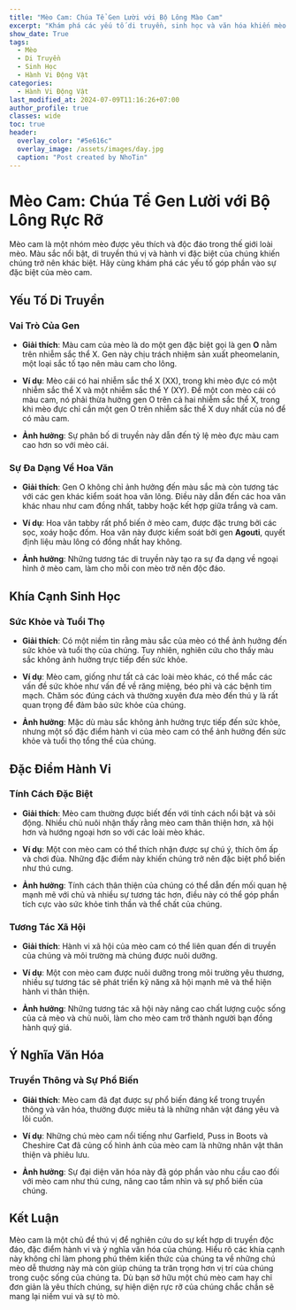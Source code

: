 ```yaml
---
title: "Mèo Cam: Chúa Tể Gen Lười với Bộ Lông Mào Cam"
excerpt: "Khám phá các yếu tố di truyền, sinh học và văn hóa khiến mèo cam trở nên đặc biệt, cùng với những đặc điểm thú vị và khác biệt so với các loài mèo khác."
show_date: True
tags:
  - Mèo
  - Di Truyền
  - Sinh Học
  - Hành Vi Động Vật
categories:
  - Hành Vi Động Vật
last_modified_at: 2024-07-09T11:16:26+07:00
author_profile: true
classes: wide 
toc: true
header:
  overlay_color: "#5e616c"
  overlay_image: /assets/images/day.jpg
  caption: "Post created by NhoTin"
---
```


# Mèo Cam: Chúa Tể Gen Lười với Bộ Lông Rực Rỡ

Mèo cam là một nhóm mèo được yêu thích và độc đáo trong thế giới loài mèo. Màu sắc nổi bật, di truyền thú vị và hành vi đặc biệt của chúng khiến chúng trở nên khác biệt. Hãy cùng khám phá các yếu tố góp phần vào sự đặc biệt của mèo cam.

## Yếu Tố Di Truyền

### Vai Trò Của Gen

- **Giải thích**:
  Màu cam của mèo là do một gen đặc biệt gọi là gen **O** nằm trên nhiễm sắc thể X. Gen này chịu trách nhiệm sản xuất pheomelanin, một loại sắc tố tạo nên màu cam cho lông.

- **Ví dụ**:
  Mèo cái có hai nhiễm sắc thể X (XX), trong khi mèo đực có một nhiễm sắc thể X và một nhiễm sắc thể Y (XY). Để một con mèo cái có màu cam, nó phải thừa hưởng gen O trên cả hai nhiễm sắc thể X, trong khi mèo đực chỉ cần một gen O trên nhiễm sắc thể X duy nhất của nó để có màu cam.

- **Ảnh hưởng**:
  Sự phân bố di truyền này dẫn đến tỷ lệ mèo đực màu cam cao hơn so với mèo cái.

### Sự Đa Dạng Về Hoa Văn

- **Giải thích**:
  Gen O không chỉ ảnh hưởng đến màu sắc mà còn tương tác với các gen khác kiểm soát hoa văn lông. Điều này dẫn đến các hoa văn khác nhau như cam đồng nhất, tabby hoặc kết hợp giữa trắng và cam.

- **Ví dụ**:
  Hoa văn tabby rất phổ biến ở mèo cam, được đặc trưng bởi các sọc, xoáy hoặc đốm. Hoa văn này được kiểm soát bởi gen **Agouti**, quyết định liệu màu lông có đồng nhất hay không.

- **Ảnh hưởng**:
  Những tương tác di truyền này tạo ra sự đa dạng về ngoại hình ở mèo cam, làm cho mỗi con mèo trở nên độc đáo.

## Khía Cạnh Sinh Học

### Sức Khỏe và Tuổi Thọ

- **Giải thích**:
  Có một niềm tin rằng màu sắc của mèo có thể ảnh hưởng đến sức khỏe và tuổi thọ của chúng. Tuy nhiên, nghiên cứu cho thấy màu sắc không ảnh hưởng trực tiếp đến sức khỏe.

- **Ví dụ**:
  Mèo cam, giống như tất cả các loài mèo khác, có thể mắc các vấn đề sức khỏe như vấn đề về răng miệng, béo phì và các bệnh tim mạch. Chăm sóc đúng cách và thường xuyên đưa mèo đến thú y là rất quan trọng để đảm bảo sức khỏe của chúng.

- **Ảnh hưởng**:
  Mặc dù màu sắc không ảnh hưởng trực tiếp đến sức khỏe, nhưng một số đặc điểm hành vi của mèo cam có thể ảnh hưởng đến sức khỏe và tuổi thọ tổng thể của chúng.

## Đặc Điểm Hành Vi

### Tính Cách Đặc Biệt

- **Giải thích**:
  Mèo cam thường được biết đến với tính cách nổi bật và sôi động. Nhiều chủ nuôi nhận thấy rằng mèo cam thân thiện hơn, xã hội hơn và hướng ngoại hơn so với các loài mèo khác.

- **Ví dụ**:
  Một con mèo cam có thể thích nhận được sự chú ý, thích ôm ấp và chơi đùa. Những đặc điểm này khiến chúng trở nên đặc biệt phổ biến như thú cưng.

- **Ảnh hưởng**:
  Tính cách thân thiện của chúng có thể dẫn đến mối quan hệ mạnh mẽ với chủ và nhiều sự tương tác hơn, điều này có thể góp phần tích cực vào sức khỏe tinh thần và thể chất của chúng.

### Tương Tác Xã Hội

- **Giải thích**:
  Hành vi xã hội của mèo cam có thể liên quan đến di truyền của chúng và môi trường mà chúng được nuôi dưỡng.

- **Ví dụ**:
  Một con mèo cam được nuôi dưỡng trong môi trường yêu thương, nhiều sự tương tác sẽ phát triển kỹ năng xã hội mạnh mẽ và thể hiện hành vi thân thiện.

- **Ảnh hưởng**:
  Những tương tác xã hội này nâng cao chất lượng cuộc sống của cả mèo và chủ nuôi, làm cho mèo cam trở thành người bạn đồng hành quý giá.

## Ý Nghĩa Văn Hóa

### Truyền Thông và Sự Phổ Biến

- **Giải thích**:
  Mèo cam đã đạt được sự phổ biến đáng kể trong truyền thông và văn hóa, thường được miêu tả là những nhân vật đáng yêu và lôi cuốn.

- **Ví dụ**:
  Những chú mèo cam nổi tiếng như Garfield, Puss in Boots và Cheshire Cat đã củng cố hình ảnh của mèo cam là những nhân vật thân thiện và phiêu lưu.

- **Ảnh hưởng**:
  Sự đại diện văn hóa này đã góp phần vào nhu cầu cao đối với mèo cam như thú cưng, nâng cao tầm nhìn và sự phổ biến của chúng.

## Kết Luận

Mèo cam là một chủ đề thú vị để nghiên cứu do sự kết hợp di truyền độc đáo, đặc điểm hành vi và ý nghĩa văn hóa của chúng. Hiểu rõ các khía cạnh này không chỉ làm phong phú thêm kiến thức của chúng ta về những chú mèo dễ thương này mà còn giúp chúng ta trân trọng hơn vị trí của chúng trong cuộc sống của chúng ta. Dù bạn sở hữu một chú mèo cam hay chỉ đơn giản là yêu thích chúng, sự hiện diện rực rỡ của chúng chắc chắn sẽ mang lại niềm vui và sự tò mò.

